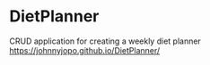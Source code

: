 # DietPlanner
CRUD application for creating a weekly diet planner
https://johnnyjopo.github.io/DietPlanner/
